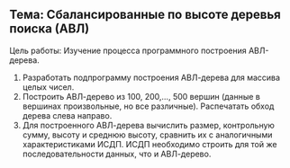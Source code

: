 ## Тема: Сбалансированные по высоте деревья поиска (АВЛ)
Цель работы: Изучение процесса программного построения АВЛ-дерева.
1. Разработать подпрограмму построения АВЛ-дерева для массива целых чисел.
2. Построить АВЛ-дерево из 100, 200,…, 500 вершин (данные в вершинах произвольные, но все различные). Распечатать обход дерева слева направо.
3. Для построенного АВЛ-дерева вычислить размер, контрольную сумму, высоту и среднюю высоту, сравнить их с аналогичными характеристиками ИСДП. ИСДП необходимо строить для той же последовательности данных, что и АВЛ-дерево.
